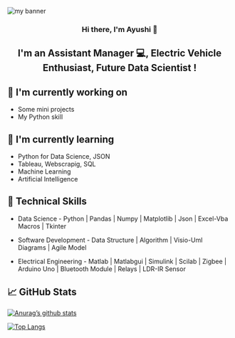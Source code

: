 
<p align=”center”>
  <img width=”20" height=”20" src="https://user-images.githubusercontent.com/122716578/233843586-86d9f0b7-77ee-425c-a18f-9bc8f2977536.png" alt="my         banner">
</p>

<h3 align="center">
Hi there, I'm Ayushi 👋
</h3>

<h2 align="center">
I'm an Assistant Manager 💻, Electric Vehicle Enthusiast, Future Data Scientist !
</h2>

## 🔭 I'm currently working on

- Some mini projects
- My Python skill

## 🌱 I'm currently learning

- Python for Data Science, JSON
- Tableau, Webscrapig, SQL
- Machine Learning
- Artificial Intelligence  

## 💼 Technical Skills

- Data Science - Python | Pandas | Numpy | Matplotlib | Json | Excel-Vba Macros | Tkinter
  
- Software Development - Data Structure | Algorithm | Visio-Uml Diagrams | Agile Model
  
- Electrical Engineering - Matlab | Matlabgui | Simulink | Scilab | Zigbee | Arduino Uno | Bluetooth Module | Relays | LDR-IR Sensor

## 📈 GitHub Stats 

[![Anurag’s github stats](https://github-readme-stats.vercel.app/api?username=AyushiJ-n)](https://github.com/AyushiJ-n)

[![Top Langs](https://github-readme-stats.vercel.app/api/top-langs/?username=AyushiJ-n&layout=compact)](https://github.com/AyushiJ-n)


